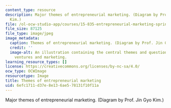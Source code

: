```yaml
---
content_type: resource
description: Major themes of entrepreneurial marketing. (Diagram by Prof. Jin Gyo
  Kim.)
file: /ol-ocw-studio-app/courses/15-835-entrepreneurial-marketing-spring-2002/6efc1711d37e8e136ae578131f10f11a_15-835s02.jpg
file_size: 87125
file_type: image/jpeg
image_metadata:
  caption: Themes of entrepreneurial marketing. (Diagram by Prof. Jin Gyo Kim.)
  credit: ''
  image-alt: An illustration containing the central themes and questions of entrepreneurial
    ventures and marketing.
learning_resource_types: []
license: https://creativecommons.org/licenses/by-nc-sa/4.0/
ocw_type: OCWImage
resourcetype: Image
title: Themes of entrepreneurial marketing
uid: 6efc1711-d37e-8e13-6ae5-78131f10f11a
---
```

Major themes of entrepreneurial marketing. (Diagram by Prof. Jin Gyo Kim.)